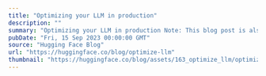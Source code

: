```yaml
---
title: "Optimizing your LLM in production"
description: ""
summary: "Optimizing your LLM in production Note: This blog post is also available as a documentation page on ..."
pubDate: "Fri, 15 Sep 2023 00:00:00 GMT"
source: "Hugging Face Blog"
url: "https://huggingface.co/blog/optimize-llm"
thumbnail: "https://huggingface.co/blog/assets/163_optimize_llm/optimize_llm.png"
---
```


